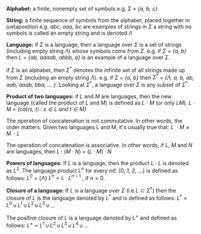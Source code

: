 **Alphabet:** 
a finite, nonempty set of symbols
e.g. $\Sigma$ = *{a, b, c}*

**String:** 
a finite sequence of symbols from the alphabet, placed together in juxtaposition
e.g. *abc, aaa, bc* are examples of strings in $\Sigma$ 
a string with no symbols is called an empty string and is denoted $\Lambda$

**Language:** 
if $\Sigma$ is a language, then a language over $\Sigma$ is a set of strings (including empty string $\Lambda$) whose symbols come from $\Sigma$.
e.g. if $\Sigma$ = *{a, b}* then 
	$L$ = *{ab, aaaab, abbb, a}*
is an example of a language over $\Sigma$.

if $\Sigma$ is an alphabet, then $\Sigma^\ast$ denotes the infinite set of all strings made up from $\Sigma$ (including an empty string $\Lambda$).
e.g. if $\Sigma$ = *{a, b}* then 
	$\Sigma^\ast$ = *{$\Lambda$, a, b, ab, aab, aaab, bba, ... }*.
Looking at $\Sigma^\ast$, a language over $\Sigma$ is any subset of $\Sigma^\ast$.

**Product of two languages:**
if $L$ and $M$ are languages, then the new language (called the product of $L$ and $M$) is defined as $L$ $\cdot$ $M$ (or only $LM$).
	$L$ $\cdot$ $M$ = *{cat($s,\: t$) : $s \in L$ and $t \in M$}*

The operation of concatenation is not commutative. In other words, the order matters. Given two languages L and M, it's usually true that:
	$L \:\cdot M \neq M \:\cdot L$

The operation of concatenation is associative. In other words, if $L,\: M$ and $N$ are languages, then
	$L \cdot (M \cdot N)$ = $(L \cdot M) \cdot N$ 

**Powers of languages:**
If $L$ is a language, then the product $L \cdot L$ is denoted as $L^2$.
The language product L$^n$ for every $n \in$ *{0, 1, 2, ...}* is defined as follows:
	$L^0$ = {$\Lambda$}
	$L^n = L \cdot L^{n-1}$ , if $n \gt 0$.

**Closure of a language:**
If $L$ is a language over $\Sigma$ (i.e $L\subset\Sigma^\ast$) then the closure of $L$ is the language denoted by $L^\ast$ and is defined as follows:
	$L^\ast = L^0 \,\cup\, L^1 \,\cup\, L^2 \,\cup\, L^3 \,\cup\,$...   

The positive closure of L is a language denoted by L$^+$ and defined as follows:
	$L^+ = L^1 \,\cup\, L^2 \,\cup\, L^3 \,\cup\, L^4 \,\cup\,$...    
